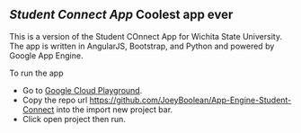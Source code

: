 ***Student Connect App***
Coolest app ever
----
This is a version of the Student COnnect App for Wichita State University. The app is written in AngularJS, Bootstrap, and Python and powered by Google App Engine. 

To run the app 

- Go to [Google Cloud Playground][2].
- Copy the repo url https://github.com/JoeyBoolean/App-Engine-Student-Connect into the import new project bar.
- Click open project then run.

[2]:https://cloud-playground.appspot.com
